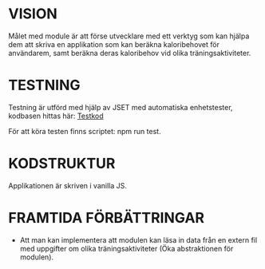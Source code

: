 # VISION

Målet med module är att förse utvecklare med ett verktyg som kan hjälpa dem att skriva en applikation som kan beräkna kaloribehovet för användarem, samt beräkna deras kaloribehov vid olika träningsaktiviteter.

# TESTNING

Testning är utförd med hjälp av JSET med automatiska enhetstester, kodbasen hittas här: [Testkod](https://github.com/dc222bz/calories-counter/blob/main/test-app/test-app.test.js)

För att köra testen finns scriptet: npm run test.

# KODSTRUKTUR

Applikationen är skriven i vanilla JS.

# FRAMTIDA FÖRBÄTTRINGAR

- Att man kan implementera att modulen kan läsa in data från en extern fil med uppgifter om olika träningsaktiviteter (Öka abstraktionen för modulen).
